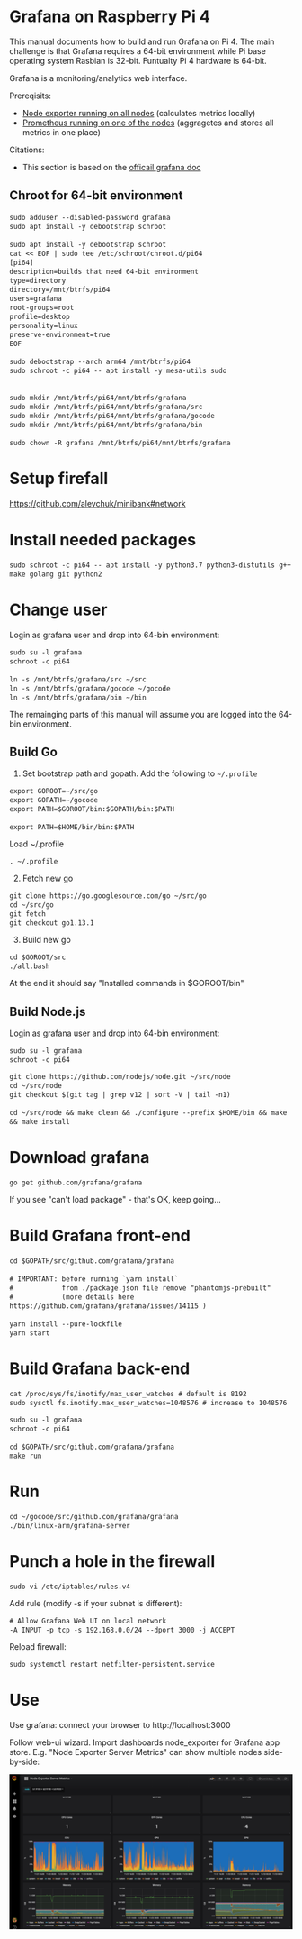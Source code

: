 # Grafana on Raspberry Pi 4

This manual documents how to build and run Grafana on Pi 4. The main challenge is that Grafana requires a 64-bit environment while Pi base operating system Rasbian is 32-bit. Funtualty Pi 4 hardware is 64-bit.

Grafana is a monitoring/analytics web interface.


Prereqisits:
 * [Node exporter running on all nodes](https://github.com/alevchuk/minibank/blob/master/README.md#prometheus-exporters) (calculates metrics locally)
 * [Prometheus running on one of the nodes](https://github.com/alevchuk/minibank/blob/master/README.md#prometheus) (aggragetes and stores all metrics in one place)


Citations:
* This section is based on the [officail grafana doc](https://github.com/grafana/grafana/blob/master/contribute/developer-guide.md#build-grafana)



## Chroot for 64-bit environment

```
sudo adduser --disabled-password grafana
sudo apt install -y debootstrap schroot

sudo apt install -y debootstrap schroot
cat << EOF | sudo tee /etc/schroot/chroot.d/pi64
[pi64]
description=builds that need 64-bit environment
type=directory
directory=/mnt/btrfs/pi64
users=grafana
root-groups=root
profile=desktop
personality=linux
preserve-environment=true
EOF

sudo debootstrap --arch arm64 /mnt/btrfs/pi64
sudo schroot -c pi64 -- apt install -y mesa-utils sudo


sudo mkdir /mnt/btrfs/pi64/mnt/btrfs/grafana
sudo mkdir /mnt/btrfs/pi64/mnt/btrfs/grafana/src
sudo mkdir /mnt/btrfs/pi64/mnt/btrfs/grafana/gocode
sudo mkdir /mnt/btrfs/pi64/mnt/btrfs/grafana/bin

sudo chown -R grafana /mnt/btrfs/pi64/mnt/btrfs/grafana
```

# Setup firefall
https://github.com/alevchuk/minibank#network


# Install needed packages
```
sudo schroot -c pi64 -- apt install -y python3.7 python3-distutils g++ make golang git python2
```


# Change user
Login as grafana user and drop into 64-bin environment:
```
sudo su -l grafana
schroot -c pi64

ln -s /mnt/btrfs/grafana/src ~/src
ln -s /mnt/btrfs/grafana/gocode ~/gocode
ln -s /mnt/btrfs/grafana/bin ~/bin
```

The remainging parts of this manual will assume you are logged into the 64-bin environment.



## Build Go

1. Set bootstrap path and gopath. Add the following to `~/.profile`

```
export GOROOT=~/src/go
export GOPATH=~/gocode
export PATH=$GOROOT/bin:$GOPATH/bin:$PATH

export PATH=$HOME/bin/bin:$PATH

```

Load ~/.profile
```
. ~/.profile
```

2. Fetch new go
```
git clone https://go.googlesource.com/go ~/src/go
cd ~/src/go
git fetch
git checkout go1.13.1
```

3. Build new go
```
cd $GOROOT/src
./all.bash
```
At the end it should say "Installed commands in $GOROOT/bin"


## Build Node.js 

Login as grafana user and drop into 64-bin environment:
```
sudo su -l grafana
schroot -c pi64
```

```
git clone https://github.com/nodejs/node.git ~/src/node
cd ~/src/node
git checkout $(git tag | grep v12 | sort -V | tail -n1)

cd ~/src/node && make clean && ./configure --prefix $HOME/bin && make && make install
```


# Download grafana

```
go get github.com/grafana/grafana
```

If you see "can't load package" - that's OK, keep going...


# Build Grafana front-end
```
cd $GOPATH/src/github.com/grafana/grafana

# IMPORTANT: before running `yarn install`
#            from ./package.json file remove "phantomjs-prebuilt"
#            (more details here https://github.com/grafana/grafana/issues/14115 )

yarn install --pure-lockfile
yarn start
```


# Build Grafana back-end

```
cat /proc/sys/fs/inotify/max_user_watches # default is 8192 
sudo sysctl fs.inotify.max_user_watches=1048576 # increase to 1048576
```

```
sudo su -l grafana
schroot -c pi64

cd $GOPATH/src/github.com/grafana/grafana
make run
```

# Run
```
cd ~/gocode/src/github.com/grafana/grafana
./bin/linux-arm/grafana-server
```

# Punch a hole in the firewall

```
sudo vi /etc/iptables/rules.v4
```
Add rule (modify -s if your subnet is different):
```
# Allow Grafana Web UI on local network
-A INPUT -p tcp -s 192.168.0.0/24 --dport 3000 -j ACCEPT
```
Reload firewall:
```
sudo systemctl restart netfilter-persistent.service
```


# Use

Use grafana: connect your browser to http://localhost:3000

Follow web-ui wizard. Import dashboards node_exporter for Grafana app store.
E.g. "Node Exporter Server Metrics" can show multiple nodes side-by-side:


![alt text](https://raw.githubusercontent.com/alevchuk/minibank/master/grafana_screen_shot_2018-11-23.png "grafana monitoring dashboard using data from prometheus time-series store")
